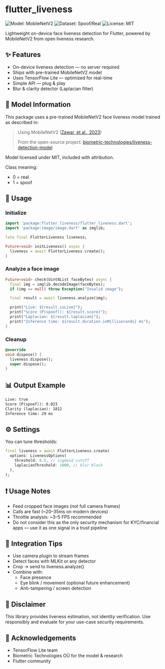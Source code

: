 # flutter_liveness

![Model: MobileNetV2](https://img.shields.io/badge/Model-MobileNetV2-blue)
![Dataset: Spoof/Real](https://img.shields.io/badge/Data-Liveness-red)
![License: MIT](https://img.shields.io/badge/License-MIT-green)

Lightweight on-device face liveness detection for Flutter, powered by MobileNetV2 from open liveness research.

## ✨ Features

- On-device liveness detection — no server required
- Ships with pre-trained MobileNetV2 model
- Uses TensorFlow Lite — optimized for real-time
- Simple API — plug & play
- Blur & clarity detector (Laplacian filter)

## 🧠 Model Information

This package uses a pre-trained MobileNetV2 face liveness model trained as described in:

> Using MobileNetV2 ([Zawar, et al., 2023](https://www.atlantis-press.com/proceedings/acvait-22/125989871))
>
> From the open-source project: [biometric-technologies/liveness-detection-model](https://github.com/biometric-technologies/liveness-detection-model)

Model licensed under MIT, included with attribution.

Class meaning:

- 0 = real
- 1 = spoof

## 🚀 Usage

### Initialize

```dart
import 'package:flutter_liveness/flutter_liveness.dart';
import 'package:image/image.dart' as imglib;

late final FlutterLiveness liveness;

Future<void> initLiveness() async {
  liveness = await FlutterLiveness.create();
}
```

### Analyze a face image

```dart
Future<void> check(Uint8List faceBytes) async {
  final img = imglib.decodeImage(faceBytes);
  if (img == null) throw Exception("Invalid image");

  final result = await liveness.analyze(img);

  print("Live: ${result.isLive}");
  print("Score (P(spoof)): ${result.score}");
  print("Laplacian: ${result.laplacian}");
  print("Inference time: ${result.duration.inMilliseconds} ms");
}
```

### Cleanup

```dart
@override
void dispose() {
  liveness.dispose();
  super.dispose();
}
```

## 📊 Output Example

```txt
Live: true
Score (P(spoof)): 0.023
Clarity (laplacian): 1812
Inference time: 29 ms
```

## ⚙️ Settings

You can tune thresholds:

```dart
final liveness = await FlutterLiveness.create(
  options: LivenessOptions(
    threshold: 0.5, // sigmoid cutoff
    laplacianThreshold: 1000, // blur block
  ),
);
```

## ❗ Usage Notes

- Feed cropped face images (not full camera frames)
- Calls are fast (~20–35ms on modern devices)
- Throttle analysis: ~3–5 FPS recommended
- Do not consider this as the only security mechanism for KYC/financial apps — use it as one signal in a trust pipeline

## 📱 Integration Tips

- Use camera plugin to stream frames
- Detect faces with MLKit or any detector
- Crop → send to liveness.analyze()
- Combine with:
  - Face presence
  - Eye blink / movement (optional future enhancement)
  - Anti-tampering / screen detection

## 🔐 Disclaimer

This library provides liveness estimation, not identity verification.
Use responsibly and evaluate for your use-case security requirements.

## 🤝 Acknowledgements

- TensorFlow Lite team
- Biometric Technologies OÜ for the model & research
- Flutter community
